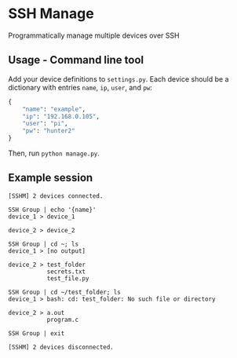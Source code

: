 # SSH Manage

Programmatically manage multiple devices over SSH

## Usage - Command line tool

Add your device definitions to ```settings.py```. Each device should be a dictionary with entries ```name```, ```ip```, ```user```, and ```pw```:

```python
{
	"name": "example",
	"ip": "192.168.0.105",
	"user": "pi",
	"pw": "hunter2"
}
```

Then, run ```python manage.py```.

## Example session
```
[SSHM] 2 devices connected.

SSH Group | echo '{name}'
device_1 > device_1

device_2 > device_2

SSH Group | cd ~; ls
device_1 > [no output]

device_2 > test_folder
           secrets.txt
           test_file.py

SSH Group | cd ~/test_folder; ls
device_1 > bash: cd: test_folder: No such file or directory

device_2 > a.out
           program.c

SSH Group | exit

[SSHM] 2 devices disconnected.

```
